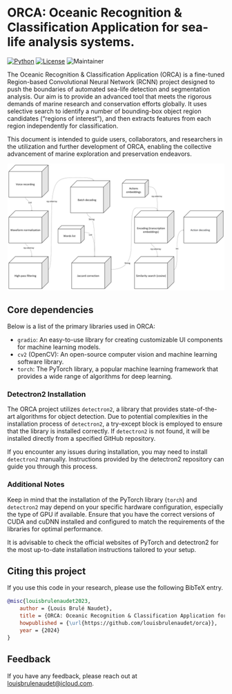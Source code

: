 # ORCA: Oceanic Recognition & Classification Application for sea-life analysis systems.
[![Python](https://img.shields.io/pypi/pyversions/tensorflow.svg)](https://badge.fury.io/py/tensorflow) [![License](https://img.shields.io/badge/License-Apache_2.0-blue.svg)](https://opensource.org/licenses/Apache-2.0) ![Maintainer](https://img.shields.io/badge/maintainer-@louisbrulenaudet-blue)

The Oceanic Recognition & Classification Application (ORCA) is a fine-tuned Region-based Convolutional Neural Network (RCNN) project designed to push the boundaries of automated sea-life detection and segmentation analysis. Our aim is to provide an advanced tool that meets the rigorous demands of marine research and conservation efforts globally. It uses selective search to identify a number of bounding-box object region candidates (“regions of interest”), and then extracts features from each region independently for classification.

This document is intended to guide users, collaborators, and researchers in the utilization and further development of ORCA, enabling the collective advancement of marine exploration and preservation endeavors.

![Plot](https://github.com/louisbrulenaudet/balena/blob/main/thumbnail.png?raw=true)

## Core dependencies

Below is a list of the primary libraries used in ORCA:

- `gradio`: An easy-to-use library for creating customizable UI components for machine learning models.
- `cv2` (OpenCV): An open-source computer vision and machine learning software library.
- `torch`: The PyTorch library, a popular machine learning framework that provides a wide range of algorithms for deep learning.

### Detectron2 Installation

The ORCA project utilizes `detectron2`, a library that provides state-of-the-art algorithms for object detection. Due to potential complexities in the installation process of `detectron2`, a try-except block is employed to ensure that the library is installed correctly. If `detectron2` is not found, it will be installed directly from a specified GitHub repository.

If you encounter any issues during installation, you may need to install `detectron2` manually. Instructions provided by the detectron2 repository can guide you through this process.

### Additional Notes

Keep in mind that the installation of the PyTorch library (`torch`) and `detectron2` may depend on your specific hardware configuration, especially the type of GPU if available. Ensure that you have the correct versions of CUDA and cuDNN installed and configured to match the requirements of the libraries for optimal performance.

It is advisable to check the official websites of PyTorch and detectron2 for the most up-to-date installation instructions tailored to your setup.

## Citing this project
If you use this code in your research, please use the following BibTeX entry.

```BibTeX
@misc{louisbrulenaudet2023,
	author = {Louis Brulé Naudet},
	title = {ORCA: Oceanic Recognition & Classification Application for sea-life analysis systems},
	howpublished = {\url{https://github.com/louisbrulenaudet/orca}},
	year = {2024}
}

```
## Feedback
If you have any feedback, please reach out at [louisbrulenaudet@icloud.com](mailto:louisbrulenaudet@icloud.com).